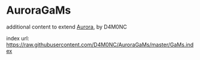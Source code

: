 # AuroraGaMs
additional content to extend [Aurora](https://aurorabuilder.com/), by D4M0NC

index url: https://raw.githubusercontent.com/D4M0NC/AuroraGaMs/master/GaMs.index
